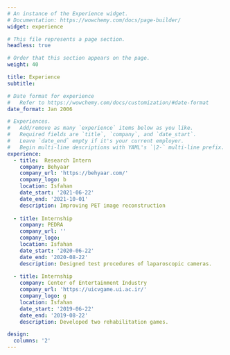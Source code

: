 ```yaml
---
# An instance of the Experience widget.
# Documentation: https://wowchemy.com/docs/page-builder/
widget: experience

# This file represents a page section.
headless: true

# Order that this section appears on the page.
weight: 40

title: Experience
subtitle:

# Date format for experience
#   Refer to https://wowchemy.com/docs/customization/#date-format
date_format: Jan 2006

# Experiences.
#   Add/remove as many `experience` items below as you like.
#   Required fields are `title`, `company`, and `date_start`.
#   Leave `date_end` empty if it's your current employer.
#   Begin multi-line descriptions with YAML's `|2-` multi-line prefix.
experience:
  - title:  Research Intern 
    company: Behyaar
    company_url: 'https://behyaar.com/'
    company_logo: b
    location: Isfahan
    date_start: '2021-06-22'
    date_end: '2021-10-01'
    description: Improving PET image reconstruction
        
  - title: Internship
    company: PEDRA
    company_url: ''
    company_logo:
    location: Isfahan
    date_start: '2020-06-22'
    date_end: '2020-08-22'
    description: Designed test procedures of laparoscopic cameras.
    
  - title: Internship
    company: Center of Entertainment Industry
    company_url: 'https://uicvgame.ui.ac.ir/'
    company_logo: g
    location: Isfahan
    date_start: '2019-06-22'
    date_end: '2019-08-22'
    description: Developed two rehabilitation games.

design:
  columns: '2'
---
```

